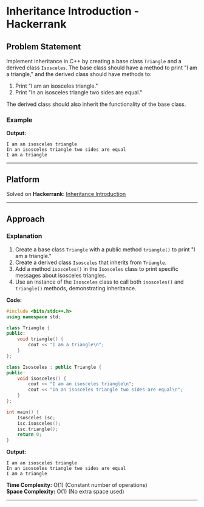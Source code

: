 # Inheritance Introduction - Hackerrank

## Problem Statement
Implement inheritance in C++ by creating a base class `Triangle` and a derived class `Isosceles`. The base class should have a method to print "I am a triangle," and the derived class should have methods to:
1. Print "I am an isosceles triangle."
2. Print "In an isosceles triangle two sides are equal."

The derived class should also inherit the functionality of the base class.

### Example
**Output:**
```
I am an isosceles triangle
In an isosceles triangle two sides are equal
I am a triangle
```

---

## Platform
Solved on **Hackerrank**: [Inheritance Introduction](https://www.hackerrank.com/challenges/inheritance-introduction/problem)

---

## Approach

### Explanation
1. Create a base class `Triangle` with a public method `triangle()` to print "I am a triangle."
2. Create a derived class `Isosceles` that inherits from `Triangle`.
3. Add a method `isosceles()` in the `Isosceles` class to print specific messages about isosceles triangles.
4. Use an instance of the `Isosceles` class to call both `isosceles()` and `triangle()` methods, demonstrating inheritance.

**Code:**
```cpp
#include <bits/stdc++.h>
using namespace std;

class Triangle {
public:
    void triangle() {
        cout << "I am a triangle\n";
    }
};

class Isosceles : public Triangle {
public:
    void isosceles() {
        cout << "I am an isosceles triangle\n";
        cout << "In an isosceles triangle two sides are equal\n";
    }
};

int main() {
    Isosceles isc;
    isc.isosceles();
    isc.triangle();
    return 0;
}
```

**Output:**
```
I am an isosceles triangle
In an isosceles triangle two sides are equal
I am a triangle
```

**Time Complexity:** O(1) (Constant number of operations)  
**Space Complexity:** O(1) (No extra space used)

---


